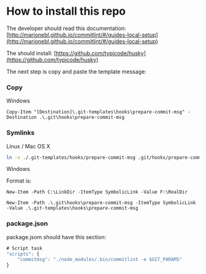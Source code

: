 # How to install this repo

The developer should read this documentation: [http://marionebl.github.io/commitlint/#/guides-local-setup](http://marionebl.github.io/commitlint/#/guides-local-setup)

The should install: [https://github.com/typicode/husky](https://github.com/typicode/husky)

The next step is copy and paste the template message:

### Copy

Windows

```
Copy-Item "[Destination]\.git-templates\hooks\prepare-commit-msg" -Destination .\.git\hooks\prepare-commit-msg
```

### Symlinks

Linux / Mac OS X

```bash
ln -s ./.git-templates/hooks/prepare-commit-msg .git/hooks/prepare-commit-msg
```

Windows

Format is: 

```
New-Item -Path C:\LinkDir -ItemType SymbolicLink -Value F:\RealDir
```

```
New-Item -Path .\.git\hooks\prepare-commit-msg -ItemType SymbolicLink -Value .\.git-templates\hooks\prepare-commit-msg
```

### package.json

package.jsom should have this section: 

```javascript
# Script task
"scripts": {
	"commitmsg": "./node_modules/.bin/commitlint -e $GIT_PARAMS"
}
```

